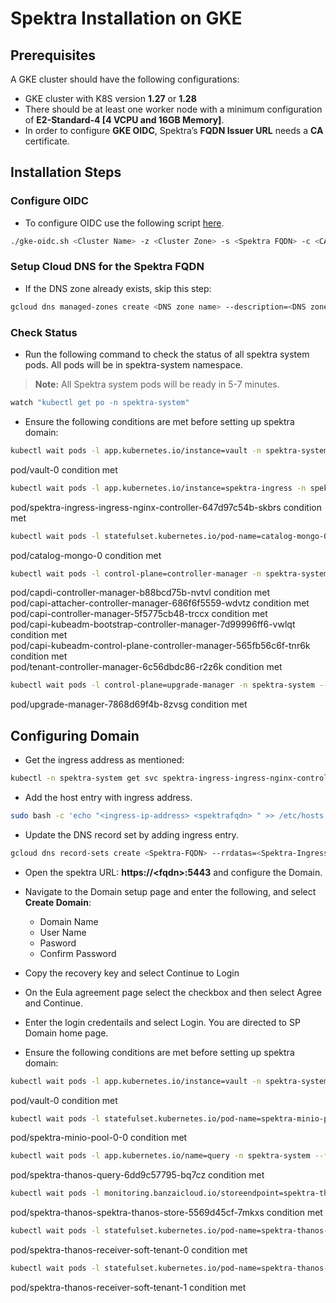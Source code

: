 # Spektra Installation on GKE

## Prerequisites
A GKE cluster should have the following configurations:
- GKE cluster with K8S version **1.27** or **1.28**
- There should be at least one worker node with a minimum configuration of **E2-Standard-4 [4 VCPU and 16GB Memory]**.
- In order to configure **GKE OIDC**, Spektra’s **FQDN Issuer URL** needs a **CA** certificate.

## Installation Steps
### Configure OIDC
- To configure OIDC use the following script <a href="https://raw.githubusercontent.com/diamanticom/gmp-spektra/master/gke-oidc.sh">here</a>.
```bash
./gke-oidc.sh <Cluster Name> -z <Cluster Zone> -s <Spektra FQDN> -c <CA cert file>,<CA key file>
```

### Setup Cloud DNS for the Spektra FQDN
- If the DNS zone already exists, skip this step:
```bash
gcloud dns managed-zones create <DNS zone name> --description=<DNS zone name description> --dns-name=<FQDN minus hostname> --visibility=private --networks=default
```

### Check Status
- Run the following command to check the status of all spektra system pods. All pods will be in spektra-system namespace.
> **Note:** All Spektra system pods will be ready in 5-7 minutes.
```bash
watch "kubectl get po -n spektra-system"
```
- Ensure the following conditions are met before setting up spektra domain:
```bash
kubectl wait pods -l app.kubernetes.io/instance=vault -n spektra-system --for condition=Initialized --timeout=0
```
pod/vault-0 condition met

```bash
kubectl wait pods -l app.kubernetes.io/instance=spektra-ingress -n spektra-system --for condition=Ready --timeout=0
```
pod/spektra-ingress-ingress-nginx-controller-647d97c54b-skbrs condition met 

```bash
kubectl wait pods -l statefulset.kubernetes.io/pod-name=catalog-mongo-0 -n spektra-system --for condition=Ready --timeout=0
```
pod/catalog-mongo-0 condition met

```bash
kubectl wait pods -l control-plane=controller-manager -n spektra-system --for condition=Ready --timeout=0
```
pod/capdi-controller-manager-b88bcd75b-nvtvl condition met \
pod/capi-attacher-controller-manager-686f6f5559-wdvtz condition met \
pod/capi-controller-manager-5f5775cb48-trccx condition met \
pod/capi-kubeadm-bootstrap-controller-manager-7d99996ff6-vwlqt condition met \
pod/capi-kubeadm-control-plane-controller-manager-565fb56c6f-tnr6k condition met \
pod/tenant-controller-manager-6c56dbdc86-r2z6k condition met

```bash
kubectl wait pods -l control-plane=upgrade-manager -n spektra-system --for condition=Ready --timeout=0
```
pod/upgrade-manager-7868d69f4b-8zvsg condition met

## Configuring Domain
- Get the ingress address as mentioned:
```bash
kubectl -n spektra-system get svc spektra-ingress-ingress-nginx-controller -o jsonpath="{.status.loadBalancer.ingress[0].ip}"
```
- Add the host entry with ingress address.
```bash
sudo bash -c 'echo "<ingress-ip-address> <spektrafqdn> " >> /etc/hosts'
```
- Update the DNS record set by adding ingress entry.
```bash
gcloud dns record-sets create <Spektra-FQDN> --rrdatas=<Spektra-Ingress-IP-Address> --type=A --ttl=60 --zone=zone-name
```
- Open the spektra URL: **https://&lt;fqdn&gt;:5443** and configure the Domain.
- Navigate to the Domain setup page and enter the following, and select **Create Domain**:
    - Domain Name
    - User Name
    - Pasword
    - Confirm Password

- Copy the recovery key and select Continue to Login
- On the Eula agreement page select the checkbox and then select Agree and Continue.
- Enter the login credentails and select Login. You are directed to SP Domain home page.
- Ensure the following conditions are met before setting up spektra domain:

```bash
kubectl wait pods -l app.kubernetes.io/instance=vault -n spektra-system --for condition=Ready --timeout=0
```
pod/vault-0 condition met

```bash
kubectl wait pods -l statefulset.kubernetes.io/pod-name=spektra-minio-pool-0-0 -n spektra-system --for condition=Ready --timeout=0
```
pod/spektra-minio-pool-0-0 condition met

```bash
kubectl wait pods -l app.kubernetes.io/name=query -n spektra-system --for condition=Ready --timeout=0
```
pod/spektra-thanos-query-6dd9c57795-bq7cz condition met

```bash
kubectl wait pods -l monitoring.banzaicloud.io/storeendpoint=spektra-thanos -n spektra-system --for condition=Ready --timeout=0
```
pod/spektra-thanos-spektra-thanos-store-5569d45cf-7mkxs condition met

```bash
kubectl wait pods -l statefulset.kubernetes.io/pod-name=spektra-thanos-receiver-soft-tenant-0 -n spektra-system --for condition=Ready --timeout=0
```
pod/spektra-thanos-receiver-soft-tenant-0 condition met

```bash
kubectl wait pods -l statefulset.kubernetes.io/pod-name=spektra-thanos-receiver-soft-tenant-1 -n spektra-system --for condition=Ready --timeout=0
```
pod/spektra-thanos-receiver-soft-tenant-1 condition met
